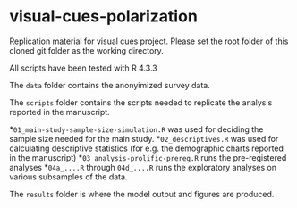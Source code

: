 # visual-cues-polarization
Replication material for visual cues project. Please set the root folder of this cloned git folder as the working directory.

All scripts have been tested with R 4.3.3

The `data` folder contains the anonyimized survey data.

The `scripts` folder contains the scripts needed to replicate the analysis reported in the manuscript.

*`01_main-study-sample-size-simulation.R` was used for deciding the sample size needed for the main study.
*`02_descriptives.R` was used for calculating descriptive statistics (for e.g. the demographic charts reported in the manuscript)
*`03_analysis-prolific-prereg.R` runs the pre-registered analyses
*`04a_....R` through `04d_....R` runs the exploratory analyses on various subsamples of the data.

The `results` folder is where the model output and figures are produced.

